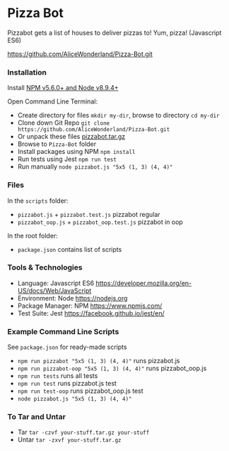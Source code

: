 # Pizza Bot
Pizzabot gets a list of houses to deliver pizzas to! Yum, pizza! (Javascript ES6) 

https://github.com/AliceWonderland/Pizza-Bot.git

### Installation
Install [NPM v5.6.0+ and Node v8.9.4+](https://nodejs.org/en/download/)

Open Command Line Terminal:
* Create directory for files `mkdir my-dir`, browse to directory `cd my-dir`
* Clone down Git Repo `git clone https://github.com/AliceWonderland/Pizza-Bot.git`
* Or unpack these files [pizzabot.tar.gz](https://github.com/AliceWonderland/Pizza-Bot/blob/master/assets/pizzabot.tar.gz)
* Browse to `Pizza-Bot` folder
* Install packages using NPM `npm install`
* Run tests using Jest `npm run test`
* Run manually `node pizzabot.js "5x5 (1, 3) (4, 4)"`

### Files
In the `scripts` folder:
* `pizzabot.js` + `pizzabot.test.js` pizzabot regular
* `pizzabot_oop.js` + `pizzabot_oop.test.js` pizzabot in oop

In the root folder:
* `package.json` contains list of scripts

### Tools & Technologies
* Language: Javascript ES6 https://developer.mozilla.org/en-US/docs/Web/JavaScript
* Environment: Node https://nodejs.org
* Package Manager: NPM https://www.npmjs.com/
* Test Suite: Jest https://facebook.github.io/jest/en/

### Example Command Line Scripts
See `package.json` for ready-made scripts
* `npm run pizzabot "5x5 (1, 3) (4, 4)"` runs pizzabot.js
* `npm run pizzabot-oop "5x5 (1, 3) (4, 4)"` runs pizzabot_oop.js
* `npm run tests` runs all tests
* `npm run test` runs pizzabot.js test
* `npm run test-oop` runs pizzabot_oop.js test
* `node pizzabot.js "5x5 (1, 3) (4, 4)"`

### To Tar and Untar
* Tar `tar -czvf your-stuff.tar.gz your-stuff`
* Untar `tar -zxvf your-stuff.tar.gz`